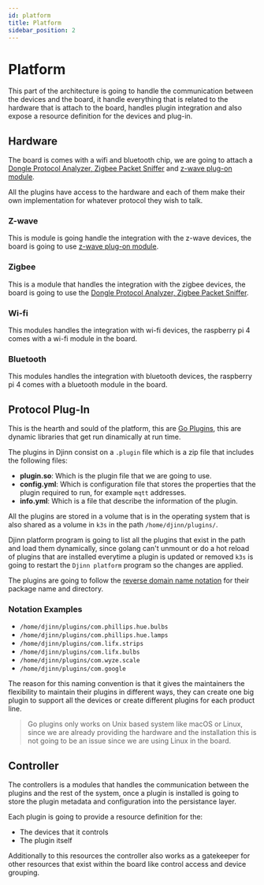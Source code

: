 ```yaml
---
id: platform
title: Platform
sidebar_position: 2
---
```


# Platform

This part of the architecture is going to handle the communication between the 
devices and the board, it handle everything that is related to the hardware 
that is attach to the board, handles plugin integration and also expose a 
resource definition for the devices and plug-in.

## Hardware
The board is comes with a wifi and bluetooth chip, we are going to attach a 
[Dongle Protocol Analyzer, Zigbee Packet Sniffer](https://www.amazon.com/Gowoops-Protocol-Analyzer-Sniffer-802-15-4/dp/B07P5LY7Z6/ref=sr_1_6?keywords=zigbee%20usb%20adapter&link_code=qs&qid=1582640215&sr=8-6&ref=hackernoon.com) and [z-wave plug-on module](https://www.amazon.com/Z-Wave-Me-RaZberry2-Plug-Raspberry-frequency/dp/B01M3Q764U).

All the plugins have access to the hardware and each of them make their own 
implementation for whatever protocol they wish to talk.

### Z-wave

This is module is going handle the integration with the z-wave devices, the 
board is going to use [z-wave plug-on module](https://www.amazon.com/Z-Wave-Me-RaZberry2-Plug-Raspberry-frequency/dp/B01M3Q764U).

### Zigbee

This is a module that handles the integration with the zigbee devices, the 
board is going to use the [Dongle Protocol Analyzer, Zigbee Packet Sniffer](https://www.amazon.com/Gowoops-Protocol-Analyzer-Sniffer-802-15-4/dp/B07P5LY7Z6/ref=sr_1_6?keywords=zigbee%20usb%20adapter&link_code=qs&qid=1582640215&sr=8-6&ref=hackernoon.com).

### Wi-fi

This modules handles the integration with wi-fi devices, the raspberry pi 4 
comes with a wi-fi module in the board. 

### Bluetooth

This modules handles the integration with bluetooth devices, the raspberry pi 
4 comes with a bluetooth module in the board.

## Protocol Plug-In

This is the hearth and sould of the platform, this are [Go Plugins](https://eli.thegreenplace.net/2021/plugins-in-go/), this are dynamic libraries that get run dinamically at run time.

The plugins in Djinn consist on a `.plugin` file which is a zip file that includes the following files:
- **plugin.so**: Which is the plugin file that we are going to use.
- **config.yml**: Which is configuration file that stores the properties that the plugin required to run, for example `mqtt` addresses.
- **info.yml**: Which is a file that describe the information of the plugin.

All the plugins are stored in a volume that is in the operating system that is also shared as a volume in `k3s` in the path `/home/djinn/plugins/`. 

Djinn platform program is going to list all the plugins that exist in the path and load them dynamically, since golang can't unmount or do a hot reload of plugins that are installed everytime a plugin is updated or removed `k3s` is going to restart the `Djinn platform` program so the changes are applied.

The plugins are going to follow the [reverse domain name notation](https://en.wikipedia.org/wiki/Reverse_domain_name_notation) for their package name and directory.

### Notation Examples
- `/home/djinn/plugins/com.phillips.hue.bulbs`
- `/home/djinn/plugins/com.phillips.hue.lamps`
- `/home/djinn/plugins/com.lifx.strips`
- `/home/djinn/plugins/com.lifx.bulbs`
- `/home/djinn/plugins/com.wyze.scale` 
- `/home/djinn/plugins/com.google` 

The reason for this naming convention is that it gives the maintainers the flexibility to maintain their plugins in different ways, they can create one big plugin to support all the devices or create different plugins for each product line.


> Go plugins only works on Unix based system like macOS or Linux, since we are already providing the hardware and the installation this is not going to be an issue since we are using Linux in the board.

## Controller

The controllers is a modules that handles the communication between the plugins and the rest of the system, once a plugin is installed is going to store the plugin metadata and configuration into the persistance layer.

Each plugin is going to provide a resource definition for the:
- The devices that it controls
- The plugin itself

Additionally to this resources the controller also works as a gatekeeper for other resources that exist within the board like control access and device grouping.
